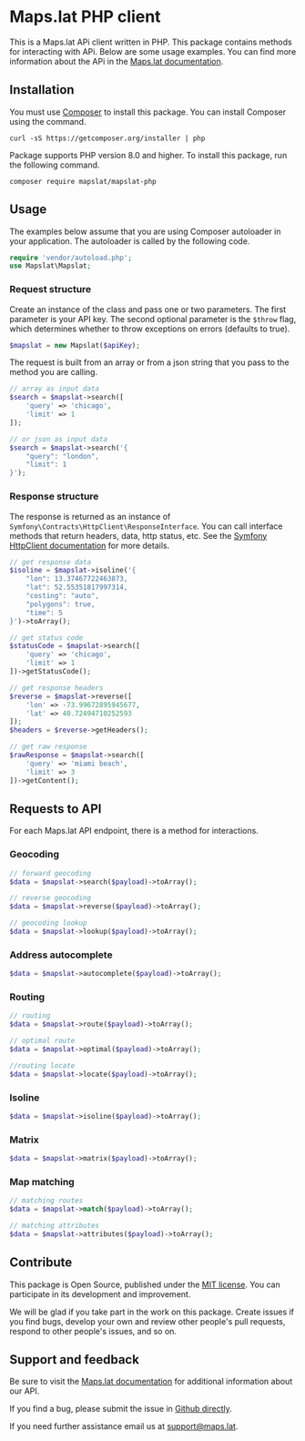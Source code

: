 # Maps.lat PHP client

This is a Maps.lat APi client written in PHP. This package contains methods for interacting with APi. Below are some usage examples. You can find more information about the APi in the [Maps.lat documentation](https://maps.lat/docs). 

## Installation

You must use [Composer](http://getcomposer.org/) to install this package. You can install Composer using the command.

```shell
curl -sS https://getcomposer.org/installer | php
```

Package supports PHP version 8.0 and higher. To install this package, run the following command.

```shell
composer require mapslat/mapslat-php
```

## Usage

The examples below assume that you are using Composer autoloader in your application. The autoloader is called by the following code.

```php
require 'vendor/autoload.php';
use Mapslat\Mapslat;
```

### Request structure

Create an instance of the class and pass one or two parameters. The first parameter is your API key. The second optional parameter is the ```$throw``` flag, which determines whether to throw exceptions on errors (defaults to true).

```php
$mapslat = new Mapslat($apiKey);
```

The request is built from an array or from a json string that you pass to the method you are calling.

```php
// array as input data
$search = $mapslat->search([
	'query' => 'chicago',
	'limit' => 1
]);

// or json as input data
$search = $mapslat->search('{
	"query": "london",
	"limit": 1
}');
```

### Response structure

The response is returned as an instance of ```Symfony\Contracts\HttpClient\ResponseInterface```. You can call interface methods that return headers, data, http status, etc. See the [Symfony HttpClient documentation](https://symfony.com/doc/current/http_client.html#processing-responses) for more details.

```php
// get response data
$isoline = $mapslat->isoline('{
	"lon": 13.37467722463873,
	"lat": 52.55351817997314,
	"costing": "auto",
	"polygons": true,
	"time": 5
}')->toArray();

// get status code
$statusCode = $mapslat->search([
	'query' => 'chicago',
	'limit' => 1
])->getStatusCode();

// get response headers
$reverse = $mapslat->reverse([
	'lon' => -73.99672895945677,
	'lat' => 40.72494710252593
]);
$headers = $reverse->getHeaders();

// get raw response
$rawResponse = $mapslat->search([
	'query' => 'miami beach',
	'limit' => 3
])->getContent();
```

## Requests to API

For each Maps.lat API endpoint, there is a method for interactions.

### Geocoding

```php
// forward geocoding
$data = $mapslat->search($payload)->toArray();

// reverse geocoding
$data = $mapslat->reverse($payload)->toArray();

// geocoding lookup
$data = $mapslat->lookup($payload)->toArray();
```

### Address autocomplete

```php
$data = $mapslat->autocomplete($payload)->toArray();
```

### Routing

```php
// routing
$data = $mapslat->route($payload)->toArray();

// optimal route
$data = $mapslat->optimal($payload)->toArray();

//routing locate
$data = $mapslat->locate($payload)->toArray();
```

### Isoline

```php
$data = $mapslat->isoline($payload)->toArray();
```

### Matrix

```php
$data = $mapslat->matrix($payload)->toArray();
```

### Map matching

```php
// matching routes
$data = $mapslat->match($payload)->toArray();

// matching attributes
$data = $mapslat->attributes($payload)->toArray();
```

## Contribute

This package is Open Source, published under the [MIT license](https://opensource.org/license/mit/). You can participate in its development and improvement.

We will be glad if you take part in the work on this package. Create issues if you find bugs, develop your own and review other people's pull requests, respond to other people's issues, and so on. 

## Support and feedback

Be sure to visit the [Maps.lat documentation](https://maps.lat/api-reference) for additional information about our API.

If you find a bug, please submit the issue in [Github directly](https://github.com/mapslat/mapslat-php/issues).

If you need further assistance email us at [support@maps.lat](support@maps.lat).